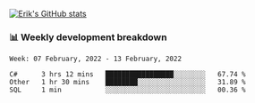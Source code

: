 [![Erik's GitHub stats](https://github-readme-stats.vercel.app/api?username=erik-petrov&theme=nightowl&show_icons=true)](https://github.com/anuraghazra/github-readme-stats)

### 📊 Weekly development breakdown
<!--START_SECTION:waka-->
```text
Week: 07 February, 2022 - 13 February, 2022

C#      3 hrs 12 mins   █████████████████░░░░░░░░   67.74 % 
Other   1 hr 30 mins    ████████░░░░░░░░░░░░░░░░░   31.89 % 
SQL     1 min           ░░░░░░░░░░░░░░░░░░░░░░░░░   00.36 % 
```
<!--END_SECTION:waka-->

